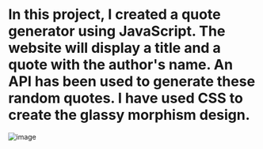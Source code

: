 # In this project, I created a quote generator using JavaScript. The website will display a title and a quote with the author's name. An API has been used to generate these random quotes. I have used CSS to create the glassy morphism design. 

![image](https://github.com/user-attachments/assets/aa6de6f2-928f-4019-bb27-b2005d7ef5f4)

